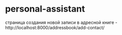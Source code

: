 # personal-assistant
страница создания новой записи в адресной книге - http://localhost:8000/addressbook/add-contact/
